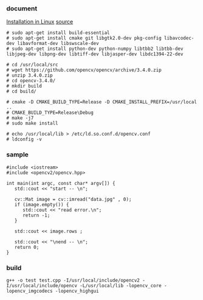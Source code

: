 
### document
[Installation in Linux](https://docs.opencv.org/master/d7/d9f/tutorial_linux_install.html)
[source](https://opencv.org/releases.html)

	# sudo apt-get install build-essential
	# sudo apt-get install cmake git libgtk2.0-dev pkg-config libavcodec-dev libavformat-dev libswscale-dev
	# sudo apt-get install python-dev python-numpy libtbb2 libtbb-dev libjpeg-dev libpng-dev libtiff-dev libjasper-dev libdc1394-22-dev

	# cd /usr/local/src
	# wget https://github.com/opencv/opencv/archive/3.4.0.zip
	# unzip 3.4.0.zip
	# cd opencv-3.4.0/
	# mkdir build
	# cd build/

	# cmake -D CMAKE_BUILD_TYPE=Release -D CMAKE_INSTALL_PREFIX=/usr/local ..
	# CMAKE_BUILD_TYPE=Release\Debug
	# make -j7 
	# sudo make install

	# echo /usr/local/lib > /etc/ld.so.conf.d/opencv.conf
	# ldconfig -v

### sample


	#include <iostream>
	#include <opencv2/opencv.hpp>
	
	int main(int argc, const char* argv[]) {
	   std::cout << "start -- \n";
	
	   cv::Mat image = cv::imread("data.jpg" , 0);
	   if (image.empty()) {
	      std::cout << "read error.\n";
	      return -1;
	   }
	
	   std::cout << image.rows ;
	
	   std::cout << "\nend -- \n";
	   return 0;
	}


### build

	g++ -o test test.cpp -I/usr/local/include/opencv2 -I/usr/local/include/opencv -L/usr/local/lib -lopencv_core -lopencv_imgcodecs -lopencv_highgui



